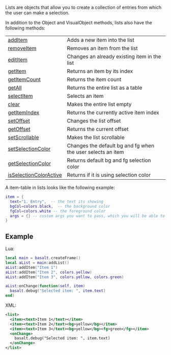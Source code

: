 Lists are objects that allow you to create a collection of entries from which the user can make a selection.

In addition to the Object and VisualObject methods, lists also have the following methods:

|   |   |
|---|---|
|[addItem](objects/List/addItem.md)|Adds a new item into the list
|[removeItem](objects/List/removeItem.md)|Removes an item from the list
|[editItem](objects/List/editItem.md)|Changes an already existing item in the list
|[getItem](objects/List/getItem.md)|Returns an item by its index
|[getItemCount](objects/List/getItemCount.md)|Returns the item count
|[getAll](objects/List/getAll.md)|Returns the entire list as a table
|[selectItem](objects/List/selectItem.md)|Selects an item
|[clear](objects/List/clear.md)|Makes the entire list empty
|[getItemIndex](objects/List/getItemIndex.md)|Returns the currently active item index
|[setOffset](objects/List/setOffset.md)|Changes the list offset
|[getOffset](objects/List/getOffset.md)|Returns the current offset
|[setScrollable](objects/List/setScrollable.md)|Makes the list scrollable
|[setSelectionColor](objects/List/setSelectionColor.md)|Changes the default bg and fg when the user selects an item
|[getSelectionColor](objects/List/getSelectionColor.md)|Returns default bg and fg selection color
|[isSelectionColorActive](objects/List/isSelectionColorActive.md)|Returns if it is using selection color

A item-table in lists looks like the following example:

```lua
item = {
  text="1. Entry",  -- the text its showing
  bgCol=colors.black,  -- the background color
  fgCol=colors.white -- the foreground color
  args = {} -- custom args you want to pass, which you will be able to access in for example onChange events
}
```

## Example

Lua:

```lua
local main = basalt.createFrame()
local aList = main:addList()
aList:addItem("Item 1")
aList:addItem("Item 2", colors.yellow)
aList:addItem("Item 3", colors.yellow, colors.green)

aList:onChange(function(self, item)
  basalt.debug("Selected item: ", item.text)
end)
```

XML:

```xml
<list>
  <item><text>Item 1</text></item>
  <item><text>Item 2</text><bg>yellow</bg></item>
  <item><text>Item 3</text><bg>yellow</bg><fg>green</fg></item>
  <onChange>
    basalt.debug("Selected item: ", item.text)
  </onChange>
</list>
```
